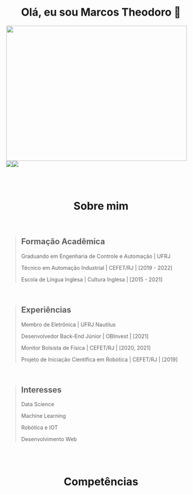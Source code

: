 <h1 align='center'>Olá, eu sou Marcos Theodoro 👋</h1>

<div  align='center' style='display: flex; flex-direction: column;'>
	<img src='https://media.giphy.com/media/qgQUggAC3Pfv687qPC/giphy.gif' width='480' height='360'>
	<div  style='display: flex; flex-direction: row;'>
		<img src='https://komarev.com/ghpvc/?username=Marktheo&color=blue'>
		<img src='https://img.shields.io/badge/Ask%20me-anything-1abc9c.svg'>
	</div>
</div>

<br><br>

<h1 align='center'>Sobre mim</h1>

<br>

> <h2>Formação Acadêmica</h2>
> 
> Graduando em Engenharia de Controle e Automação | UFRJ
> 
> Técnico em Automação Industrial | CEFET/RJ | [2019 - 2022]
> 
> Escola de Língua Inglesa | Cultura Inglesa | [2015 - 2021]

<br>

> <h2>Experiências</h2>
> 
> Membro de Eletrônica | UFRJ Nautilus
> 
> Desenvolvedor Back-End Júnior | OBInvest | [2021]
> 
> Monitor Bolsista de Física | CEFET/RJ | [2020, 2021]
> 
> Projeto de Iniciação Científica em Robótica | CEFET/RJ | [2019]

<br>

> <h2>Interesses</h2>
> 
> Data Science
> 
> Machine Learning
> 
> Robótica e IOT
> 
> Desenvolvimento Web


<br><br>


<h1 align='center'>Competências</h1>

<br>



